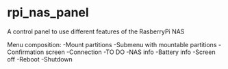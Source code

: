 # rpi_nas_panel
 A control panel to use different features of the RasberryPi NAS

Menu composition:
-Mount partitions
	-Submenu with mountable partitions
  -Confirmation screen
-Connection
	-TO DO
-NAS info
-Battery info
-Screen off
-Reboot
-Shutdown
